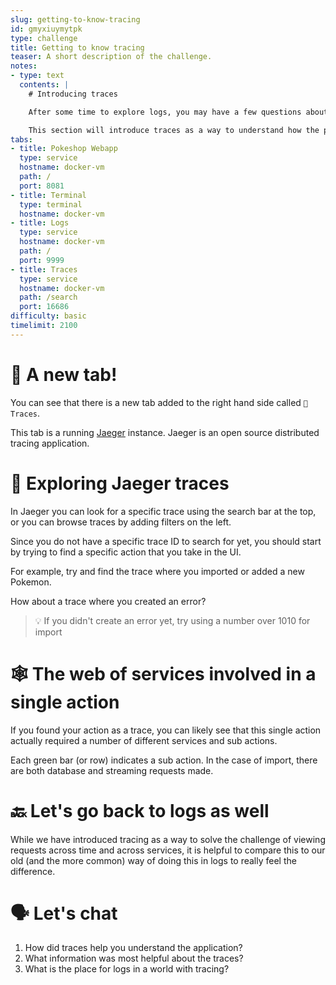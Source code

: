 ```yaml
---
slug: getting-to-know-tracing
id: gmyxiuymytpk
type: challenge
title: Getting to know tracing
teaser: A short description of the challenge.
notes:
- type: text
  contents: |
    # Introducing traces

    After some time to explore logs, you may have a few questions about how to understand the complete architecture using only telemetry data.

    This section will introduce traces as a way to understand how the pieces of the architecture interact with each other.
tabs:
- title: Pokeshop Webapp
  type: service
  hostname: docker-vm
  path: /
  port: 8081
- title: Terminal
  type: terminal
  hostname: docker-vm
- title: Logs
  type: service
  hostname: docker-vm
  path: /
  port: 9999
- title: Traces
  type: service
  hostname: docker-vm
  path: /search
  port: 16686
difficulty: basic
timelimit: 2100
---
```


👀 A new tab!
===================

You can see that there is a new tab added to the right hand side called `🔗 Traces`.

This tab is a running [Jaeger](https://www.jaegertracing.io/) instance. Jaeger is an open source distributed tracing application.


👣 Exploring Jaeger traces
==========================

In Jaeger you can look for a specific trace using the search bar at the top, or you can browse traces by adding filters on the left.

Since you do not have a specific trace ID to search for yet, you should start by trying to find a specific action that you take in the UI.

For example, try and find the trace where you imported or added a new Pokemon.

How about a trace where you created an error?

> 💡 If you didn't create an error yet, try using a number over 1010 for import


🕸 The web of services involved in a single action
==================================================

If you found your action as a trace, you can likely see that this single action actually required a number of different services and sub actions.

Each green bar (or row) indicates a sub action. In the case of import, there are both database and streaming requests made.


🔙 Let's go back to logs as well
================================

While we have introduced tracing as a way to solve the challenge of viewing requests across time and across services, it is helpful to compare this to our old (and the more common) way of doing this in logs to really feel the difference.

🗣 Let's chat
=============

1. How did traces help you understand the application?
1. What information was most helpful about the traces?
1. What is the place for logs in a world with tracing?
